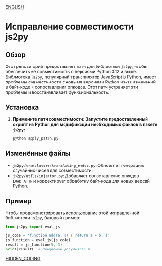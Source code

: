 [ENGLISH](https://github.com/MaxKUlish1/patch_js2py/blob/main/README-en.md)

# Исправление совместимости js2py

## Обзор

Этот репозиторий предоставляет патч для библиотеки `js2py`, чтобы обеспечить её совместимость с версиями Python 3.12 и выше. Библиотека `js2py`, популярный транспилятор JavaScript в Python, имеет проблемы совместимости с новыми версиями Python из-за изменений в байт-коде и сопоставлении опкодов. Этот патч устраняет эти проблемы и восстанавливает функциональность.

## Установка

1. **Примените патч совместимости: Запустите предоставленный скрипт на Python для модификации необходимых файлов в пакете `js2py`:**

    ```bash
    python apply_patch.py
    ```

## Изменённые файлы

- `js2py/translators/translating_nodes.py`: Обновляет генерацию случайных чисел для совместимости.
- `js2py/utils/injector.py`: Добавляет сопоставление опкодов `LOAD_ATTR` и корректирует обработку байт-кода для новых версий Python.

## Пример

Чтобы продемонстрировать использование этой исправленной библиотеки `js2py`, базовый пример:

```python
from js2py import eval_js

js_code = 'function add(a, b) { return a + b; }'
js_function = eval_js(js_code)
result = js_function(5, 3)
print(result)  # Ожидаемый результат: 8
```

[HIDDEN_CODING](https://t.me/hidden_codding_chat)
